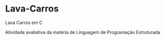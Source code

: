 # Lava-Carros
Lava Carros em C

Atividade avaliativa da matéria de Linguagem de Programação Estruturada
